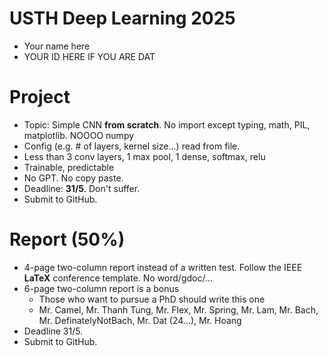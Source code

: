 USTH Deep Learning 2025
==========================

* Your name here
* YOUR ID HERE IF YOU ARE DAT


Project
=====================

* Topic: Simple CNN **from scratch**. No import except typing, math, PIL, matplotlib. NOOOO numpy
* Config (e.g. # of layers, kernel size...) read from file. 
* Less than 3 conv layers, 1 max pool, 1 dense, softmax, relu
* Trainable, predictable
* No GPT. No copy paste.
* Deadline: **31/5**. Don't suffer.
* Submit to GitHub.

Report (50%)
=================

* 4-page two-column report instead of a written test. Follow the IEEE **LaTeX** conference template. No word/gdoc/...
* 6-page two-column report is a bonus
	* Those who want to pursue a PhD should write this one
	* Mr. Camel, Mr. Thanh Tung, Mr. Flex, Mr. Spring, Mr. Lam, Mr. Bach, Mr. DefinatelyNotBach, Mr. Dat (24...), Mr. Hoang
* Deadline 31/5.
* Submit to GitHub.
